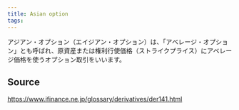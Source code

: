 ```yaml
---
title: Asian option
tags: 
---
```


アジアン・オプション（エイジアン・オプション）は、「アベレージ・オプション」とも呼ばれ、原資産または権利行使価格（ストライクプライス）にアベレージ価格を使うオプション取引をいいます。

## Source
https://www.ifinance.ne.jp/glossary/derivatives/der141.html